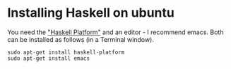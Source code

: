 # Installing Haskell on ubuntu

You need the ["Haskell Platform"](http://www.haskell.org/platform/) and an editor - I recommend emacs.
Both can be installed as follows (in a Terminal window).

```Shell
sudo apt-get install haskell-platform 
sudo apt-get install emacs
```

